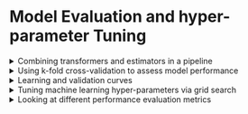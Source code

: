 
# Model Evaluation and hyper-parameter Tuning

<details markdown="block">
<summary> Combining transformers and estimators in a pipeline </summary>

## Combining transformers and estimators in a pipeline

In the previous notes where we discussed [sklearn pipelines](https://github.com/isa-ulisboa/greends-pml/blob/main/docs/T3_missing_data_categorical_scaling.md), the pipeline was created with `Pipeline`. There is, however an alternative that makes the code shorter is to use `make_pipeline` [see sklearn documentation](https://scikit-learn.org/stable/modules/generated/sklearn.pipeline.make_pipeline.html). This is a shorthand for the `Pipeline constructor`; it does not require, and does not permit, naming the estimators. Instead, their names will be set to the lowercase of their types automatically. The following piece of code shows how to create a pipeline that scales the attributes and applies a logistic regression.

  ```
  pipe_lr = make_pipeline(StandardScaler(),
                          LogisticRegression())
  ```

The pipeline is then typically used in the following manner over train and test sets:

  ```
  pipe_lr.fit(X_train, y_train)
  y_pred = pipe_lr.predict(X_test)
  train_accuracy = pipe_lr.score(X_train, y_train) # accuracy estimate over the same data used for training
  test_accuracy = pipe_lr.score(X_test, y_test) # accuracy estimate over an independent test set
  ```
---

</details>

<details markdown="block">
<summary> Using k-fold cross-validation to assess model performance </summary>

## Using k-fold cross-validation to assess model performance

The approach described above leads  in general to overfitting towards the train data set, and a bad performance over new examples. To prevent this, two diferent approaches can be followed

### The holdout method

<img src="https://github.com/isa-ulisboa/greends-pml/blob/main/docs/holdout_method_fig62.png" alt="Alt Text" width="500" >

### Cross-validation

<img src="https://github.com/isa-ulisboa/greends-pml/blob/main/docs/kfold_validation_fig_63.png" alt="Alt Text" width="500" >

In `sklearn`, cross-validation can easily be applied with [`cross_val_score`](https://scikit-learn.org/stable/modules/generated/sklearn.model_selection.cross_val_score.html). Then, we can replace  `pipe_lr.fit(X_train, y_train)` in the script above by something like

  ```
  scores = cross_val_score(estimator=pipe_lr, # estimator with fit method
                             X=X_train,
                             y=y_train,
                             cv=10, # number of folds
                             n_jobs=1) # numbers of processors used (-1 for all processors)
  ```

that returns an array of scores of the estimator for each run of the cross validation. The parameter `cv` can be used to indicate which cross validation scheme should be used. It could take for instance one of the following: 

- [KFold](https://scikit-learn.org/stable/modules/cross_validation.html#k-fold): divides all the samples in groups of samples, called folds. This is equivalent to just use, e.g., `cv=10`.
- [GroupKFold](https://scikit-learn.org/stable/modules/cross_validation.html#stratified-group-k-fold): this a variation of k-fold which ensures that the same group is not represented in both testing and training sets
- [StratifiedKFold](https://scikit-learn.org/stable/modules/cross_validation.html#stratified-k-fold): this is a variation of k-fold which returns stratified folds: each set contains approximately the same percentage of samples of each target class as the complete set.
- [StratifiedGroupKFold](https://scikit-learn.org/stable/modules/cross_validation.html#stratified-group-k-fold): The idea is to try to preserve the distribution of classes in each split while keeping each group within a single split.

For instance, the following code stratifies folds by the target class `y`. So, if for instance there are 100 examples of class 0 and 10 examples of class 1, then all folds get 20 examples from class 0 and 2 examples for class 1 (since `n_splits=5`).

  ```
  # model
  clf = DecisionTreeClassifier(max_depth=10)
  # cv strategy 
  skf = StratifiedKFold(n_splits=5)
  # fit and predict over the validation set
  results = cross_val_score(clf, X_train, y_train, cv=skf)
  ```

**Script** to read italian wine regions data from the UCI repository, and applies stratified croass validation to predict the region from the wine attributes: (https://github.com/isa-ulisboa/greends-pml/blob/main/notebooks/cross_val_score_stratifiedkfold.ipynb)

---

</details>

<details markdown="block">
<summary> Learning and validation curves </summary>


## Learning and validation curves

A [learning curve](https://scikit-learn.org/stable/modules/generated/sklearn.model_selection.learning_curve.html#sklearn.model_selection.learning_curve) shows cross-validated training and test scores for different training set sizes.

A [validation curve](https://scikit-learn.org/stable/modules/generated/sklearn.model_selection.validation_curve.html#sklearn.model_selection.validation_curve) determine training and test scores for varying parameter values. This is equivalent to grid search (see below) for a single parameter.

**Script** to read italian wine region data and create learning curve for a given classifier: (https://github.com/isa-ulisboa/greends-pml/blob/main/notebooks/learning_curve.ipynb)

---

</details>

<details markdown="block">
<summary>Tuning machine learning hyper-parameters via grid search </summary>

## Tuning machine learning hyper-parameters via grid search

One of the most critical steps in machine learning is tuning hyper-parameters of the model, e.g. `max_depth` for a decision tree. It is possible and recommended to search the hyper-parameter space for the best cross validation score. See [sklearn grid search section](https://scikit-learn.org/stable/modules/grid_search.html#grid-search).

A search consists of:
- an estimator: regressor or classifier such as `sklearn.tree.DecisionTreeClassifier()`;
- a parameter space such as `param_grid = [{'max_depth': [4,5,6,7]}]`;
- a method for searching or sampling candidates, such as `GridSearchCV` or `RandomizedSearchCV`;
- a cross-validation scheme such as `StratifiedKFold`; and
- a score function such as the defaults `sklearn.metrics.accuracy_score` for classification and `sklearn.metrics.r2_score` for regression.

The main methods are:
- [GridSearchCV](https://scikit-learn.org/stable/modules/generated/sklearn.model_selection.GridSearchCV.html#gridsearchcv) that performs an exhaustive search over specified parameter values for an estimator;
- [RandomizedSearchCV](https://scikit-learn.org/stable/modules/generated/sklearn.model_selection.RandomizedSearchCV.html#sklearn.model_selection.RandomizedSearchCV). In contrast to `GridSearchCV`, not all parameter values are tried out, but rather a fixed number of parameter settings is sampled from the specified distributions.
- Scikit-learn also provides the `HalvingGridSearchCV` and `HalvingRandomSearchCV` estimators that can be used to search a parameter space using successive halving.

**Script** to apply a randomized search over a random forest classifier for the Iris data set: (https://github.com/isa-ulisboa/greends-pml/blob/main/notebooks/iris_randomizedsearchCV.ipynb)

---

</details>

<details markdown="block">
<summary>Looking at different performance evaluation metrics</summary>

## Looking at different performance evaluation metrics

### Confusion matrix

The confusion matrix, also called error matrix, is a very useful tool to evaluate the precision of a classifier.

To compute the error matrix for a classifier ${\bf f_{\bf w}}({\bf x})$ trained with a given training set of examples, the steps are the following.

1. Consider a test set of examples $({\bf x}, y)$ that were not used for training;

2. Predict the labels $\hat{y}={\bf f_{\bf w}}({\bf x})$ for all examples in the test set;

3. Compare the predicted labels $\hat{y}$ with the true labels $y$ and create a two-way table where the rows represent the actual labels $y$  and the columns represent the predicted labels $\hat{y}$.

The following code illustrated how to compute a confusion matrix for a classification task with two classes, labeled 0 and 1, and plot the result with `matplotlib`. The matrix compares the true labels of the examples `y_true` with the labels predicted by the classifier `y_pred`:

<details markdown="block">
<summary>Script to compute confusion matrix given actual and predicted values</summary>

  ```
  from sklearn.metrics import confusion_matrix, ConfusionMatrixDisplay
  import numpy as np
  import matplotlib.pyplot as plt
  
  # Data
  y_true = np.array([0, 1, 0, 1, 1, 0, 1, 0, 0, 1])
  y_pred = np.array([0, 1, 1, 1, 0, 0, 1, 0, 1, 1])
  
  # Plot confusion matrix
  ConfusionMatrixDisplay.from_predictions(
      y_true, 
      y_pred, 
      display_labels=['Zero', 'One'],
      cmap='Blues',
      colorbar=True
  )
  plt.title('Confusion Matrix')  # Optional title
  plt.tight_layout()
  plt.show()
  ```

</details>

### Accuracy metrics derived from the confusion matrix

In general, if there are $n$ different label values, the error matrix is $n \times n$. For simplicity, let's just consider the $2 \times 2$ error matrix, where correct predictions are called TP or TN, and the errors FP or FN.

|           | Predicted Positive | Predicted Negative |
|-----------|--------------------|--------------------|
| Actual Positive | TP=True Positive     | FN=False Negative    |
| Actual Negative | FP=False Positive| TN=True Negative|

<details markdown="block">
<summary>Metrics are computed from the error matrix</summary>

1. Classification **accuracy**.

$${\rm accuracy}=\frac{{\rm TP}+{\rm TN}}{{\rm TP}+{\rm FN}+{\rm FP}+{\rm TN}}.$$

If the number of actual positive examples (TP+FN) is very different from the number of negative examples (FP+TN), the largest number is going to dominate the result. 

For instance, suppose we want to predict if a given area was burned or not when actually 5% of some area is burned. Consider a trivial classifier that just labels all pixels as non-burned. Then that classifier would have a classification accuracy of 95%, which doesn't make much sense. For that example, the error matrix will look something that the following one if the total number of pixels is 10000.


|           | Predicted Burned | Predicted Non burned |
|-----------|--------------------|--------------------|
| Actual Burned | TP=0   | FN=500   |
| Actual Non burned | FP=0| TN=9500|

---

2. **Precision**, focused on predicted positives

$${\rm precision}=\frac{{\rm TP}}{{\rm TP}+{\rm FP}}.$$

This metric focusses only on the positive examples. Consider this other example, where one aims af finding greenhouses in a certain region (where 1\% of the total area is occupoid by greenhouses).


|           | Predicted Greenhouse | Predicted Other |
|-----------|--------------------|--------------------|
| Actual Greenhouse | TP=80   | FN=20    |
| Actual Other  | FP=10| TN=9890|

In that case, precision is just $80/(80+10) \approx 89\%$, while the overall classification accuracy is $99.7\%$.

Precision is the complement of **commission error**:

$${\rm CE}=\frac{{\rm FP}}{{\rm TP}+{\rm FP}}.$$

---

3. **Recall**, focused on actual positives, and also called **sensitivity** or **true positive rate (TPR)**

$${\rm recall}=\frac{{\rm TP}}{{\rm TP}+{\rm FN}}.$$

The denominator here is the total number of actual positives. This is an interesting metric if we are focused on having a very low error on missing an actual positive (a typical example is missing a tumor in medecine).

For the burned area example, the trivial classifier labels all pixels as non-burned has the worst possible outcome since it misses all actual positives, and therefore ${\rm recall}=0\%$. For the greenhouse example, we have ${\rm recall}=80\%$.

Recall is the complement of **omission error**:

$${\rm OE}=\frac{{\rm FN}}{{\rm TP}+{\rm FN}}.$$

For instance, one wants the *sensitivity* of a disease test to be high to ensure that sick people are detected.

---

4. **Specificity**, is focused on actual negatives, and is also called **true negative rate (TNR)**

$${\rm specificity}=\frac{{\rm TN}}{{\rm TN}+{\rm FP}}.$$

For instance, one wants the *specificity* of a disease test to be high to prevent healthy people from being labeled as sick.

---

5. **F1 score**, which averages equally *precision* and *recall*

$${\rm F1~score}= 2 \times \frac{{\rm precision} \times {\rm recall}}{{\rm precision} + {\rm recall}}=\frac{{\rm 2\\, TP}}{{\rm 2\\, TP}+{\rm FP}+{\rm FN}}.$$

This is also known as the **Dice coefficient**. For the burned area example ${\rm F1~score}=0$ since in fact the F1 score is the *harmonic mean* of precision and recall. This metric still does not take into consideration true negatives (TN) and it is questionable since it gives the same importance to precision and recall.

---

</details>

### The classification report 

`sklearn` offers a function that outputs a *classification report* that includes precision, recall and F1 score, for both possible labelings of the examples:

  ```
  from sklearn.metrics import classification_report
  import numpy as np
  # Actual labels
  y_true = np.array([0, 1, 0, 1, 1, 0, 1, 0, 0, 1, 0, 0, 0])
  # Predicted labels
  y_pred = np.array([0, 1, 1, 1, 0, 0, 1, 0, 1, 1, 0, 1, 0])
  # Compute confusion matrix
  report = classification_report(y_true, y_pred)
  print(report)
  ```

</details>


